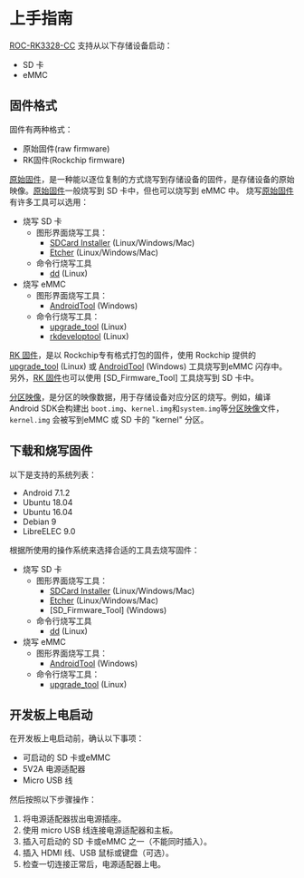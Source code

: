 # 上手指南

[ROC-RK3328-CC] 支持从以下存储设备启动：

- SD 卡
- eMMC

<a id="firmware-format"></a>

## 固件格式

固件有两种格式：

- 原始固件(raw firmware)
- RK固件(Rockchip firmware)

<a id="raw-firmware-format"></a>

[原始固件]，是一种能以逐位复制的方式烧写到存储设备的固件，是存储设备的原始映像。[原始固件]一般烧写到 SD 卡中，但也可以烧写到 eMMC 中。
烧写[原始固件]有许多工具可以选用：

- 烧写 SD 卡
    + 图形界面烧写工具：
        * [SDCard Installer] (Linux/Windows/Mac)
        * [Etcher] (Linux/Windows/Mac)
    + 命令行烧写工具
        * [dd] (Linux)
- 烧写 eMMC
    + 图形界面烧写工具：
        * [AndroidTool] (Windows)
    + 命令行烧写工具：
        * [upgrade_tool] (Linux)
		* [rkdeveloptool] (Linux)

<a id="rk-firmware-format"></a>

[RK 固件]，是以 Rockchip专有格式打包的固件，使用 Rockchip 提供的 [upgrade_tool] (Linux) 或 [AndroidTool] (Windows) 工具烧写到eMMC 闪存中。另外，[RK 固件]也可以使用 [SD_Firmware_Tool] 工具烧写到 SD 卡中。

<a id="partition-image"></a>

[分区映像]，是分区的映像数据，用于存储设备对应分区的烧写。例如，编译 Android SDK会构建出 `boot.img`、`kernel.img`和`system.img`等[分区映像]文件，`kernel.img` 会被写到eMMC 或 SD 卡的 "kernel" 分区。

## 下载和烧写固件

以下是支持的系统列表：

- Android 7.1.2
- Ubuntu 18.04
- Ubuntu 16.04
- Debian 9
- LibreELEC 9.0

根据所使用的操作系统来选择合适的工具去烧写固件：

- 烧写 SD 卡
    + 图形界面烧写工具：
        * [SDCard Installer] (Linux/Windows/Mac)
        * [Etcher] (Linux/Windows/Mac)
		* [SD_Firmware_Tool] (Windows)
    + 命令行烧写工具
        * [dd] (Linux)
- 烧写 eMMC
    + 图形界面烧写工具：
        * [AndroidTool] (Windows)
    + 命令行烧写工具：
        * [upgrade_tool] (Linux)

## 开发板上电启动

在开发板上电启动前，确认以下事项：

- 可启动的 SD 卡或eMMC
- 5V2A 电源适配器
- Micro USB 线

然后按照以下步骤操作：

1. 将电源适配器拔出电源插座。
2. 使用 micro USB 线连接电源适配器和主板。
3. 插入可启动的 SD 卡或eMMC 之一（不能同时插入）。
4. 插入 HDMI 线、USB 鼠标或键盘（可选）。
5. 检查一切连接正常后，电源适配器上电。

[《上手指南》]: started.md
[《常见问题解答》]: faq.md
[《串口调试》]: debug.md
[《编译 Linux 根文件系统》]: linux_build_rootfilesystem.md
[联系方式]: resource.md#社区
[原始固件]: started.md#raw-firmware-format
[RK 固件]: started.md#rk-firmware-format
[分区映像]: started.md#partition-image
[SDCard Installer]: flash_sd.md#sdcard-installer
[Etcher]: flash_sd.md#etcher
[dd]: flash_sd.md#dd
[SD Firmware Tool]: flash_sd.md#sd-firmware-tool
[AndroidTool]: flash_emmc.md#androidtool
[upgrade_tool]: flash_emmc.md#upgrade-tool
[rkdeveloptool]: flash_emmc.md#rkdeveloptool
[Rockusb 模式]: flash_emmc.md#rockusb-mode
[Maskrom 模式]: flash_emmc.md#maskrom-mode
[Rockusb 驱动]: flash_emmc.md#rockusb-driver
[ROC-RK3328-CC]: http://www.t-firefly.com/product/rocrk3328cc.html "ROC-RK3328-CC 官网"
[下载页面]: http://www.t-firefly.com/doc/download/page/id/34.html
[论坛]: http://bbs.t-firefly.com
[脸书]: https://www.facebook.com/TeeFirefly
[Google+]: https://plus.google.com/u/0/communities/115232561394327947761
[油管]: https://www.youtube.com/channel/UCk7odZvUrTG0on8HXnBT7gA
[推特]: https://twitter.com/TeeFirefly
[在线商城]: http://store.t-firefly.com
[USB 转串口适配器]: https://store.t-firefly.com/goods.php?id=24
[5V2A 电源适配器]: https://store.t-firefly.com/goods.php?id=69
[eMMC 闪存]: https://store.t-firefly.com/goods.php?id=71
[《存储映射》]: http://opensource.rock-chips.com/wiki_Partitions#Default_storage_map
